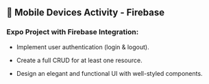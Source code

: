 ## 📱 Mobile Devices Activity - Firebase

### Expo Project with Firebase Integration:

- Implement user authentication (login & logout).

- Create a full CRUD for at least one resource.

- Design an elegant and functional UI with well-styled components.


